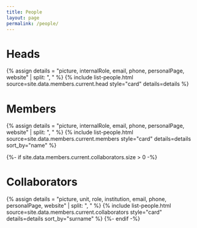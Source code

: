 ```yaml
---
title: People
layout: page
permalink: /people/
---
```


<h1>Heads</h1>
{% assign details = "picture, internalRole, email, phone, personalPage, website" | split: ", " %}
{% include list-people.html source=site.data.members.current.head style="card" details=details %}

<h1>Members</h1>
{% assign details = "picture, internalRole, email, phone, personalPage, website" | split: ", " %}
{% include list-people.html source=site.data.members.current.members style="card" details=details sort_by="name" %}

{%- if site.data.members.current.collaborators.size > 0 -%}
  <h1>Collaborators</h1>
  {% assign details = "picture, unit, role, institution, email, phone, personalPage, website" | split: ", " %}
  {% include list-people.html source=site.data.members.current.collaborators style="card" details=details sort_by="surname" %}
{%- endif -%}

<!-- {%- if site.data.members.current.students.size > 0 -%}
  <h1>Students</h1>
  {% assign details = "picture, institution, topic, type, thesis" | split: ", " %}
  {% include list-people.html source=site.data.members.current.students style="card" details=details sort_by="surnname" %}
{%- endif -%}

{%- if site.data.members.current.junior.size > 0 -%}
  <h1>FBK Junior Students</h1>
  {% assign details = "institution, topic" | split: ", " %}
  {% include list-people.html source=site.data.members.current.junior style="card" details=details sort_by="surname" %}
{%- endif -%}
--->
